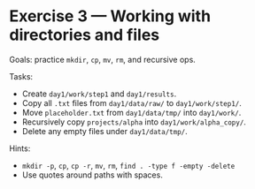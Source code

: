 # Exercise 3 — Working with directories and files

Goals: practice `mkdir`, `cp`, `mv`, `rm`, and recursive ops.

Tasks:
- Create `day1/work/step1` and `day1/results`.
- Copy all `.txt` files from `day1/data/raw/` to `day1/work/step1/`.
- Move `placeholder.txt` from `day1/data/tmp/` into `day1/work/`.
- Recursively copy `projects/alpha` into `day1/work/alpha_copy/`.
- Delete any empty files under `day1/data/tmp/`.


Hints:
- `mkdir -p`, `cp`, `cp -r`, `mv`, `rm`, `find . -type f -empty -delete`
- Use quotes around paths with spaces.
